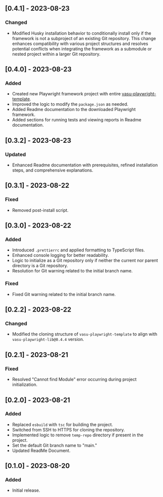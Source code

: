 ## [0.4.1] - 2023-08-23

### Changed

- Modified Husky installation behavior to conditionally install only if the framework is not a subproject of an existing Git repository. This change enhances compatibility with various project structures and resolves potential conflicts when integrating the framework as a submodule or nested project within a larger Git repository.

## [0.4.0] - 2023-08-23

### Added

- Created new Playwright framework project with entire [vasu-playwright-template](https://github.com/vasu31dev/playwright-ts-template).
- Improved the logic to modify the `package.json` as needed.
- Added Readme documentation to the downloaded Playwright framework.
- Added sections for running tests and viewing reports in Readme documentation.

## [0.3.2] - 2023-08-23

### Updated

- Enhanced Readme documentation with prerequisites, refined installation steps, and comprehensive explanations.

## [0.3.1] - 2023-08-22

### Fixed

- Removed post-install script.

## [0.3.0] - 2023-08-22

### Added

- Introduced `.prettierrc` and applied formatting to TypeScript files.
- Enhanced console logging for better readability.
- Logic to initialize as a Git repository only if neither the current nor parent directory is a Git repository.
- Resolution for Git warning related to the initial branch name.

### Fixed

- Fixed Git warning related to the initial branch name.

## [0.2.2] - 2023-08-22

### Changed

- Modified the cloning structure of `vasu-playwright-template` to align with `vasu-playwright-lib@0.4.4` version.

## [0.2.1] - 2023-08-21

### Fixed

- Resolved "Cannot find Module" error occurring during project initialization.

## [0.2.0] - 2023-08-21

### Added

- Replaced `esbuild` with `tsc` for building the project.
- Switched from SSH to HTTPS for cloning the repository.
- Implemented logic to remove `temp-repo` directory if present in the project.
- Set the default Git branch name to "main."
- Updated ReadMe Document.

## [0.1.0] - 2023-08-20

### Added

- Initial release.
